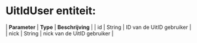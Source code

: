 ---
---

# UitIdUser entiteit:

| **Parameter** | **Type** | **Beschrijving** |
| id | String | ID van de UitID gebruiker |
| nick | String | nick van de UitID gebruiker |